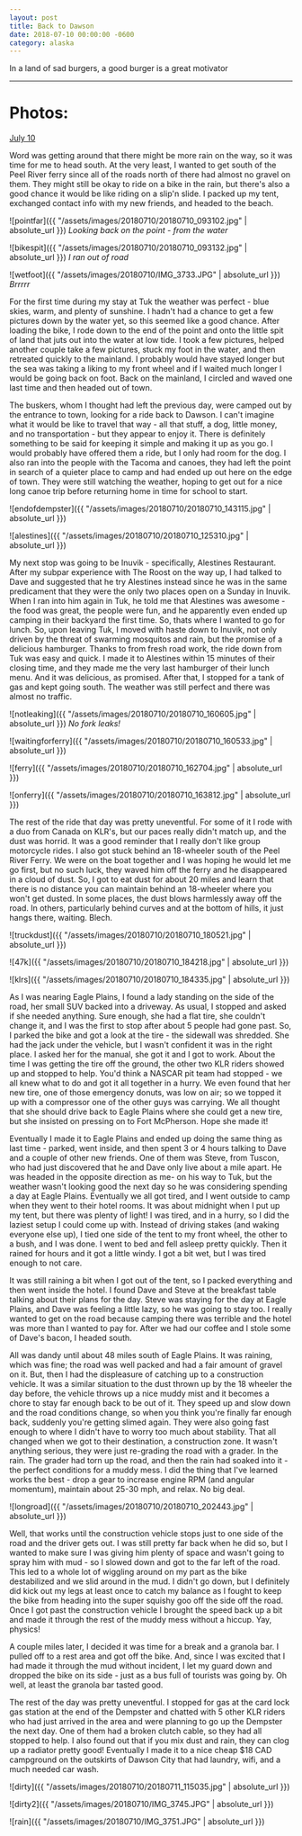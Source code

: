 ```yaml
---
layout: post
title: Back to Dawson 
date: 2018-07-10 00:00:00 -0600
category: alaska
---
```


In a land of sad burgers, a good burger is a great motivator

---
# Photos:

<a href="https://www.flickr.com/photos/36630181@N06/sets/72157699215186435/">July 10</a>

Word was getting around that there might be more rain on the way, so it was time for me to head south.  At the very least, I wanted to get south of the Peel River ferry since all of the roads north of there had almost no gravel on them.  They might still be okay to ride on a bike in the rain, but there's also a good chance it would be like riding on a slip'n slide.  I packed up my tent, exchanged contact info with my new friends, and headed to the beach.

![pointfar]({{ "/assets/images/20180710/20180710_093102.jpg" | absolute_url }})
*Looking back on the point - from the water*

![bikespit]({{ "/assets/images/20180710/20180710_093132.jpg" | absolute_url }})
*I ran out of road*

![wetfoot]({{ "/assets/images/20180710/IMG_3733.JPG" | absolute_url }})
*Brrrrr*

For the first time during my stay at Tuk the weather was perfect - blue skies, warm, and plenty of sunshine.  I hadn't had a chance to get a few pictures down by the water yet, so this seemed like a good chance.  After loading the bike, I rode down to the end of the point and onto the little spit of land that juts out into the water at low tide.  I took a few pictures, helped another couple take a few pictures, stuck my foot in the water, and then retreated quickly to the mainland.  I probably would have stayed longer but the sea was taking a liking to my front wheel and if I waited much longer I would be going back on foot. Back on the mainland, I circled and waved one last time and then headed out of town.

The buskers, whom I thought had left the previous day, were camped out by the entrance to town, looking for a ride back to Dawson.  I can't imagine what it would be like to travel that way - all that stuff, a dog, little money, and no transportation - but they appear to enjoy it.  There is definitely something to be said for keeping it simple and making it up as you go.  I would probably have offered them a ride, but I only had room for the dog.  I also ran into the people with the Tacoma and canoes, they had left the point in search of a quieter place to camp and had ended up out here on the edge of town.  They were still watching the weather, hoping to get out for a nice long canoe trip before returning home in time for school to start.

![endofdempster]({{ "/assets/images/20180710/20180710_143115.jpg" | absolute_url }})

![alestines]({{ "/assets/images/20180710/20180710_125310.jpg" | absolute_url }})

My next stop was going to be Inuvik - specifically, Alestines Restaurant.  After my subpar experience with The Roost on the way up, I had talked to Dave and suggested that he try Alestines instead since he was in the same predicament that they were the only two places open on a Sunday in Inuvik.  When I ran into him again in Tuk, he told me that Alestines was awesome - the food was great, the people were fun, and he apparently even ended up camping in their backyard the first time.  So, thats where I wanted to go for lunch.  So, upon leaving Tuk, I moved with haste down to Inuvik, not only driven by the threat of swarming mosquitos and rain, but the promise of a delicious hamburger.  Thanks to from fresh road work, the ride down from Tuk was easy and quick.  I made it to Alestines within 15 minutes of their closing time, and they made me the very last hamburger of their lunch menu.  And it was delicious, as promised.  After that, I stopped for a tank of gas and kept going south.  The weather was still perfect and there was almost no traffic.  

![notleaking]({{ "/assets/images/20180710/20180710_160605.jpg" | absolute_url }})
*No fork leaks!*

![waitingforferry]({{ "/assets/images/20180710/20180710_160533.jpg" | absolute_url }})

![ferry]({{ "/assets/images/20180710/20180710_162704.jpg" | absolute_url }})

![onferry]({{ "/assets/images/20180710/20180710_163812.jpg" | absolute_url }})

The rest of the ride that day was pretty uneventful.  For some of it I rode with a duo from Canada on KLR's, but our paces really didn't match up, and the dust was horrid.  It was a good reminder that I really don't like group motorcycle rides.  I also got stuck behind an 18-wheeler south of the Peel River Ferry.   We were on the boat together and I was hoping he would let me go first, but no such luck, they waved him off the ferry and he disappeared in a cloud of dust.  So, I got to eat dust for about 20 miles and learn that there is no distance you can maintain behind an 18-wheeler where you won't get dusted.  In some places, the dust blows harmlessly away off the road.  In others, particularly behind curves and at the bottom of hills, it just hangs there, waiting.  Blech.

![truckdust]({{ "/assets/images/20180710/20180710_180521.jpg" | absolute_url }})

![47k]({{ "/assets/images/20180710/20180710_184218.jpg" | absolute_url }})

![klrs]({{ "/assets/images/20180710/20180710_184335.jpg" | absolute_url }})

As I was nearing Eagle Plains, I found a lady standing on the side of the road, her small SUV backed into a driveway.  As usual, I stopped and asked if she needed anything.  Sure enough, she had a flat tire, she couldn't change it, and I was the first to stop after about 5 people had gone past.  So, I parked the bike and got a look at the tire - the sidewall was shredded.  She had the jack under the vehicle, but I wasn't confident it was in the right place.  I asked her for the manual, she got it and I got to work.  About the time I was getting the tire off the ground, the other two KLR riders showed up and stopped to help.  You'd think a NASCAR pit team had stopped - we all knew what to do and got it all together in a hurry.  We even found that her new tire, one of those emergency donuts, was low on air; so we topped it up with a compressor one of the other guys was carrying.  We all thought that she should drive back to Eagle Plains where she could get a new tire, but she insisted on pressing on to Fort McPherson.  Hope she made it!

Eventually I made it to Eagle Plains and ended up doing the same thing as last time - parked, went inside, and then spent 3 or 4 hours talking to Dave and a couple of other new friends.  One of them was Steve, from Tuscon, who had just discovered that he and Dave only live about a mile apart.  He was headed in the opposite direction as me-  on his way to Tuk, but the weather wasn't looking good the next day so he was considering spending a day at Eagle Plains.  Eventually we all got tired, and I went outside to camp when they went to their hotel rooms.  It was about midnight when I put up my tent, but there was plenty of light!  I was tired, and in a hurry, so I did the laziest setup I could come up with.  Instead of driving stakes (and waking everyone else up), I tied one side of the tent to my front wheel, the other to a bush, and I was done.  I went to bed and fell asleep pretty quickly.  Then it rained for hours and it got a little windy.  I got a bit wet, but I was tired enough to not care. 

It was still raining a bit when I got out of the tent, so I packed everything and then went inside the hotel.  I found Dave and Steve at the breakfast table talking about their plans for the day.  Steve was staying for the day at Eagle Plains, and Dave was feeling a little lazy, so he was going to stay too.  I really wanted to get on the road because camping there was terrible and the hotel was more than I wanted to pay for. After we had our coffee and I stole some of Dave's bacon, I headed south.

All was dandy until about 48 miles south of Eagle Plains.  It was raining, which was fine; the road was well packed and had a fair amount of gravel on it.  But, then I had the displeasure of catching up to a construction vehicle.  It was a similar situation to the dust thrown up by the 18 wheeler the day before, the vehicle throws up a nice muddy mist and it becomes a chore to stay far enough back to be out of it.  They speed up and slow down and the road conditions change, so when you think you're finally far enough back, suddenly you're getting slimed again.  They were also going fast enough to where I didn't have to worry too much about stability.  That all changed when we got to their destination, a construction zone.  It wasn't anything serious, they were just re-grading the road with a grader.  In the rain.  The grader had torn up the road, and then the rain had soaked into it - the perfect conditions for a muddy mess.  I did the thing that I've learned works the best - drop a gear to increase engine RPM (and angular momentum), maintain about 25-30 mph, and relax.  No big deal.

![longroad]({{ "/assets/images/20180710/20180710_202443.jpg" | absolute_url }})

Well, that works until the construction vehicle stops just to one side of the road and the driver gets out.  I was still pretty far back when he did so, but I wanted to make sure I was giving him plenty of space and wasn't going to spray him with mud - so I slowed down and got to the far left of the road.  This led to a whole lot of wiggling around on my part as the bike destabilized and we slid around in the mud.  I didn't go down, but I definitely did kick out my legs at least once to catch my balance as I fought to keep the bike from heading into the super squishy goo off the side off the road.  Once I got past the construction vehicle I brought the speed back up a bit and made it through the rest of the muddy mess without a hiccup.  Yay, physics!

A couple miles later, I decided it was time for a break and a granola bar.  I pulled off to a rest area and got off the bike.  And, since I was excited that I had made it through the mud without incident, I let my guard down and dropped the bike on its side - just as a bus full of tourists was going by.  Oh well, at least the granola bar tasted good.

The rest of the day was pretty uneventful.  I stopped for gas at the card lock gas station at the end of the Dempster and chatted with 5 other KLR riders who had just arrived in the area and were planning to go up the Dempster the next day.  One of them had a broken clutch cable, so they had all stopped to help.  I also found out that if you mix dust and rain, they can clog up a radiator pretty good!  Eventually I made it to a nice cheap $18 CAD campground on the outskirts of Dawson City that had laundry, wifi, and a much needed car wash.

![dirty]({{ "/assets/images/20180710/20180711_115035.jpg" | absolute_url }})

![dirty2]({{ "/assets/images/20180710/IMG_3745.JPG" | absolute_url }})

![rain]({{ "/assets/images/20180710/IMG_3751.JPG" | absolute_url }})

